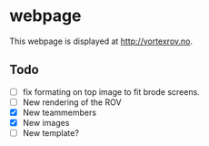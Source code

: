 # webpage
This webpage is displayed at http://vortexrov.no.

## Todo

- [ ] fix formating on top image to fit brode screens.
- [ ] New rendering of the ROV
- [x] New teammembers
- [x] New images
- [ ] New template?
